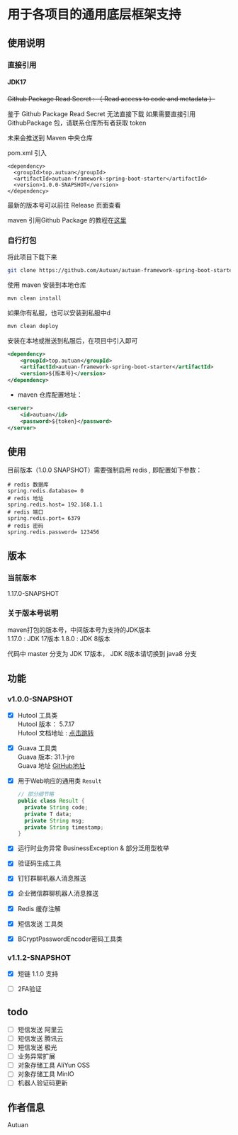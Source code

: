 
# 用于各项目的通用底层框架支持

## 使用说明
### 直接引用
#### JDK17

<del>Github Package Read Secret : （ Read access to code and metadata ）</del>

鉴于 Github Package Read Secret 无法直接下载 如果需要直接引用 GithubPackage 包，请联系仓库所有者获取 token

未来会推送到 Maven 中央仓库 

pom.xml 引入 
```
<dependency>
  <groupId>top.autuan</groupId>
  <artifactId>autuan-framework-spring-boot-starter</artifactId>
  <version>1.0.0-SNAPSHOT</version>
</dependency>
```
最新的版本号可以前往 Release 页面查看

maven 引用Github Package 的教程在[这里](https://autuan.top/2024/03/05/github-package/)

### 自行打包
将此项目下载下来  
```bash
git clone https://github.com/Autuan/autuan-framework-spring-boot-starter.git
```  

使用 maven 安装到本地仓库
```bash
mvn clean install
```

如果你有私服，也可以安装到私服中d
```bash
mvn clean deploy
```


安装在本地或推送到私服后，在项目中引入即可
```` xml
<dependency>
    <groupId>top.autuan</groupId>
    <artifactId>autuan-framework-spring-boot-starter</artifactId>
    <version>${版本号}</version>
</dependency>
````


- maven 仓库配置地址：
```` xml
<server>
    <id>autuan</id>
    <password>${token}</password>
</server>
````
## 使用
目前版本（1.0.0 SNAPSHOT）需要强制启用 redis , 即配置如下参数：
```properties
# redis 数据库
spring.redis.database= 0
# redis 地址
spring.redis.host= 192.168.1.1
# redis 端口
spring.redis.port= 6379
# redis 密码
spring.redis.password= 123456
```

## 版本
### 当前版本
1.17.0-SNAPSHOT
### 关于版本号说明
maven打包的版本号，中间版本号为支持的JDK版本  
1.17.0 : JDK 17版本
1.8.0 : JDK 8版本

代码中 master 分支为 JDK 17版本， JDK 8版本请切换到 java8 分支

## 功能
### v1.0.0-SNAPSHOT
- [x] Hutool 工具类  
  Hutool 版本： 5.7.17  
  Hutool 文档地址 : [点击跳转](https://hutool.cn/docs/#/)
- [x] Guava 工具类  
  Guava 版本: 31.1-jre  
  Guava 地址 [GitHub地址](https://github.com/google/guava)
- [x] 用于Web响应的通用类 `Result`
  ```java
  // 部分细节略
  public class Result {
    private String code;
    private T data;
    private String msg;
    private String timestamp;
  }
  ```
  
- [x] 运行时业务异常 BusinessException & 部分泛用型枚举
- [x] 验证码生成工具
- [x] 钉钉群聊机器人消息推送
- [x] 企业微信群聊机器人消息推送
- [x] Redis 缓存注解
- [x] 短信发送 工具类
- [x] BCryptPasswordEncoder密码工具类

### v1.1.2-SNAPSHOT
- [x] 短链 1.1.0 支持
- [ ] 2FA验证


## todo
- [ ] 短信发送 阿里云
- [ ] 短信发送 腾讯云
- [ ] 短信发送 极光
- [ ] 业务异常扩展
- [ ] 对象存储工具 AliYun OSS
- [ ] 对象存储工具 MinIO
- [ ] 机器人验证码更新

## 作者信息
Autuan
